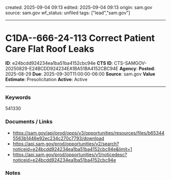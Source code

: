 created: 2025-09-04 09:13
edited: 2025-09-04 09:13
origin: sam.gov
source: sam.gov
wf_status: unfiled
tags: ["lead","sam.gov"]

---

# C1DA--666-24-113 Correct Patient Care Flat Roof Leaks

**ID**: e24bcdd924234ea1ba51ba4152cbc94e
**CTS ID**: CTS-SAMGOV-20250829-E24BCDD924234EA1BA51BA4152CBC94E
**Agency**: 
**Posted**: 2025-08-29
**Due**: 2025-09-30T11:00:00-06:00
**Source**: sam.gov
**Value Estimate**: Presolicitation
**Active**: Active

---

### Keywords
541330

### Documents / Links
- <https://sam.gov/api/prod/opps/v3/opportunities/resources/files/b653445563b1446e92ec234c270c7793/download>
- <https://api.sam.gov/prod/opportunities/v2/search?noticeid=e24bcdd924234ea1ba51ba4152cbc94e&limit=1>
- <https://api.sam.gov/prod/opportunities/v1/noticedesc?noticeid=e24bcdd924234ea1ba51ba4152cbc94e>

### Notes

